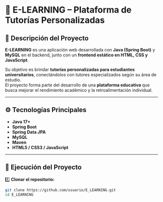 # 📘 E-LEARNING – Plataforma de Tutorías Personalizadas

## 🧩 Descripción del Proyecto

**E-LEARNING** es una aplicación web desarrollada con **Java (Spring Boot)** y **MySQL** en el backend, junto con un **frontend estático en HTML, CSS y JavaScript**.

Su objetivo es brindar **tutorías personalizadas para estudiantes universitarios**, conectándolos con tutores especializados según su área de estudio.  
El proyecto forma parte del desarrollo de una **plataforma educativa** que busca mejorar el rendimiento académico y la retroalimentación individual.

---

## ⚙️ Tecnologías Principales

- **Java 17+**
- **Spring Boot**
- **Spring Data JPA**
- **MySQL**
- **Maven**
- **HTML5 / CSS3 / JavaScript**

---

## 🚀 Ejecución del Proyecto

1️⃣ **Clonar el repositorio:**
```bash
git clone https://github.com/usuario/E_LEARNING.git
cd E_LEARNING
